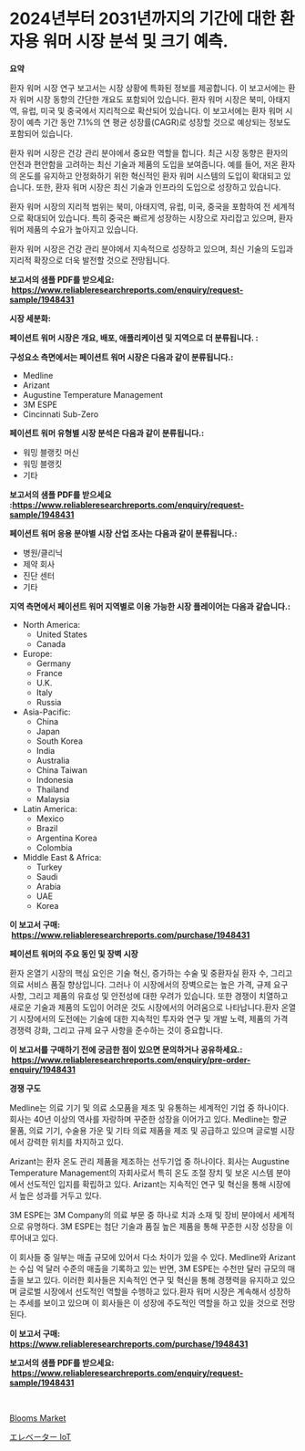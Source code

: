 <p><h1>2024년부터 2031년까지의 기간에 대한 환자용 워머 시장 분석 및 크기 예측.</h1></p><p><strong>요약</strong></p>
<p><p>환자 워머 시장 연구 보고서는 시장 상황에 특화된 정보를 제공합니다. 이 보고서에는 환자 워머 시장 동향의 간단한 개요도 포함되어 있습니다. 환자 워머 시장은 북미, 아태지역, 유럽, 미국 및 중국에서 지리적으로 확산되어 있습니다. 이 보고서에는 환자 워머 시장이 예측 기간 동안 7.1%의 연 평균 성장률(CAGR)로 성장할 것으로 예상되는 정보도 포함되어 있습니다.</p><p>환자 워머 시장은 건강 관리 분야에서 중요한 역할을 합니다. 최근 시장 동향은 환자의 안전과 편안함을 고려하는 최신 기술과 제품의 도입을 보여줍니다. 예를 들어, 저온 환자의 온도를 유지하고 안정화하기 위한 혁신적인 환자 워머 시스템의 도입이 확대되고 있습니다. 또한, 환자 워머 시장은 최신 기술과 인프라의 도입으로 성장하고 있습니다.</p><p>환자 워머 시장의 지리적 범위는 북미, 아태지역, 유럽, 미국, 중국을 포함하여 전 세계적으로 확대되어 있습니다. 특히 중국은 빠르게 성장하는 시장으로 자리잡고 있으며, 환자 워머 제품의 수요가 높아지고 있습니다.</p><p>환자 워머 시장은 건강 관리 분야에서 지속적으로 성장하고 있으며, 최신 기술의 도입과 지리적 확장으로 더욱 발전할 것으로 전망됩니다.</p></p>
<p><strong>보고서의 샘플 PDF를 받으세요: &nbsp;<a href="https://www.reliableresearchreports.com/enquiry/request-sample/1948431">https://www.reliableresearchreports.com/enquiry/request-sample/1948431</a></strong></p>
<p><strong>시장 세분화:</strong></p>
<p><strong> 페이션트 워머 시장은 개요, 배포, 애플리케이션 및 지역으로 더 분류됩니다. :</strong></p>
<p><strong>구성요소 측면에서는 페이션트 워머 시장은 다음과 같이 분류됩니다.:</strong></p>
<p><ul><li>Medline</li><li>Arizant</li><li>Augustine Temperature Management</li><li>3M ESPE</li><li>Cincinnati Sub-Zero</li></ul></p>
<p><strong> 페이션트 워머 유형별 시장 분석은 다음과 같이 분류됩니다.:</strong></p>
<p><ul><li>워밍 블랭킷 머신</li><li>워밍 블랭킷</li><li>기타</li></ul></p>
<p><strong>보고서의 샘플 PDF를 받으세요 :<a href="https://www.reliableresearchreports.com/enquiry/request-sample/1948431">https://www.reliableresearchreports.com/enquiry/request-sample/1948431</a></strong></p>
<p><strong> 페이션트 워머 응용 분야별 시장 산업 조사는 다음과 같이 분류됩니다.:</strong></p>
<p><ul><li>병원/클리닉</li><li>제약 회사</li><li>진단 센터</li><li>기타</li></ul></p>
<p><strong>지역 측면에서 페이션트 워머 지역별로 이용 가능한 시장 플레이어는 다음과 같습니다.:</strong></p>
<p><ul>
    <li>
        North America:
        <ul>
            <li>United States</li>
            <li>Canada</li>
        </ul>
    </li>
    <li>
        Europe:
        <ul>
            <li>Germany</li>
            <li>France</li>
            <li>U.K.</li>
            <li>Italy</li>
            <li>Russia</li>
        </ul>
    </li>
    <li>
        Asia-Pacific:
        <ul>
            <li>China</li>
            <li>Japan</li>
            <li>South Korea</li>
            <li>India</li>
            <li>Australia</li>
            <li>China Taiwan</li>
            <li>Indonesia</li>
            <li>Thailand</li>
            <li>Malaysia</li>
        </ul>
    </li>
    <li>
        Latin America:
        <ul>
            <li>Mexico</li>
            <li>Brazil</li>
            <li>Argentina Korea</li>
            <li>Colombia</li>
        </ul>
    </li>
    <li>
        Middle East & Africa:
        <ul>
            <li>Turkey</li>
            <li>Saudi</li>
            <li>Arabia</li>
            <li>UAE</li>
            <li>Korea</li>
        </ul>
    </li>
    </ul></p>
<p><strong>이 보고서 구매: &nbsp;<a href="https://www.reliableresearchreports.com/purchase/1948431">https://www.reliableresearchreports.com/purchase/1948431</a></strong></p>
<p><strong>페이션트 워머의 주요 동인 및 장벽 시장</strong></p>
<p><p>환자 온열기 시장의 핵심 요인은 기술 혁신, 증가하는 수술 및 중환자실 환자 수, 그리고 의료 서비스 품질 향상입니다. 그러나 이 시장에서의 장벽으로는 높은 가격, 규제 요구 사항, 그리고 제품의 유효성 및 안전성에 대한 우려가 있습니다. 또한 경쟁이 치열하고 새로운 기술과 제품의 도입이 어려운 것도 시장에서의 어려움으로 나타납니다.환자 온열기 시장에서의 도전에는 기술에 대한 지속적인 투자와 연구 및 개발 노력, 제품의 가격 경쟁력 강화, 그리고 규제 요구 사항을 준수하는 것이 중요합니다.</p></p>
<p><strong>이 보고서를 구매하기 전에 궁금한 점이 있으면 문의하거나 공유하세요.: &nbsp;<a href="https://www.reliableresearchreports.com/enquiry/pre-order-enquiry/1948431">https://www.reliableresearchreports.com/enquiry/pre-order-enquiry/1948431</a></strong></p>
<p><strong>경쟁 구도</strong></p>
<p><p>Medline는 의료 기기 및 의료 소모품을 제조 및 유통하는 세계적인 기업 중 하나이다. 회사는 40년 이상의 역사를 자랑하며 꾸준한 성장을 이어가고 있다. Medline는 항균 물품, 의료 기기, 수술용 가운 및 기타 의료 제품을 제조 및 공급하고 있으며 글로벌 시장에서 강력한 위치를 차지하고 있다.</p><p>Arizant는 환자 온도 관리 제품을 제조하는 선두기업 중 하나이다. 회사는 Augustine Temperature Management의 자회사로서 특히 온도 조절 장치 및 보온 시스템 분야에서 선도적인 입지를 확립하고 있다. Arizant는 지속적인 연구 및 혁신을 통해 시장에서 높은 성과를 거두고 있다.</p><p>3M ESPE는 3M Company의 의료 부문 중 하나로 치과 소재 및 장비 분야에서 세계적으로 유명하다. 3M ESPE는 첨단 기술과 품질 높은 제품을 통해 꾸준한 시장 성장을 이루어내고 있다.</p><p>이 회사들 중 일부는 매출 규모에 있어서 다소 차이가 있을 수 있다. Medline와 Arizant는 수십 억 달러 수준의 매출을 기록하고 있는 반면, 3M ESPE는 수천만 달러 규모의 매출을 보고 있다. 이러한 회사들은 지속적인 연구 및 혁신을 통해 경쟁력을 유지하고 있으며 글로벌 시장에서 선도적인 역할을 수행하고 있다.환자 워머 시장은 계속해서 성장하는 추세를 보이고 있으며 이 회사들은 이 성장에 주도적인 역할을 하고 있을 것으로 전망된다.</p></p>
<p><strong>이 보고서 구매: &nbsp; <a href="https://www.reliableresearchreports.com/purchase/1948431">https://www.reliableresearchreports.com/purchase/1948431</a></strong></p>
<p><strong>보고서의 샘플 PDF를 받으세요: &nbsp;<a href="https://www.reliableresearchreports.com/enquiry/request-sample/1948431">https://www.reliableresearchreports.com/enquiry/request-sample/1948431</a></strong><strong></strong></p>
<p>&nbsp;</p>
<p><p><a href="https://nifty-kite-d51.notion.site/Blooms-Market-Size-Furnishes-Valuable-Information-Encompassing-Market-Share-Market-Trends-and-Proj-9ce37765d0a44fa3b76dc75fb168f7ff">Blooms Market</a></p><p><a href="https://medium.com/@maudward1907/%E3%82%A8%E3%83%AC%E3%83%99%E3%83%BC%E3%82%BF%E3%83%BCiot%E5%B8%82%E5%A0%B4%E3%81%AE%E3%82%B7%E3%82%A7%E3%82%A2%E3%81%AE%E9%80%B2%E5%8C%96%E3%81%A8%E5%B8%82%E5%A0%B4%E6%88%90%E9%95%B7%E3%83%88%E3%83%AC%E3%83%B3%E3%83%892024%E5%B9%B4%E3%81%8B%E3%82%892031%E5%B9%B4-738fe68c6a40">エレベーター IoT</a></p></p>